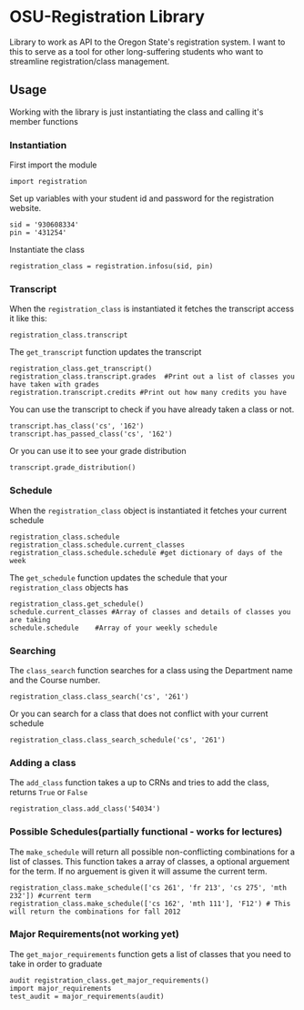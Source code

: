 OSU-Registration Library
=======================

Library to work as API to the Oregon State's registration system. I want to this to serve as a tool for other long-suffering students who want to streamline registration/class management. 

Usage
------

Working with the library is just instantiating the class and calling it's member functions

### Instantiation

First import the module

	import registration

Set up variables with your student id and password for the registration website.

	sid = '930608334'
	pin = '431254'

Instantiate the class

	registration_class = registration.infosu(sid, pin)

### Transcript

When the `registration_class` is instantiated it fetches the transcript access it like this:

	registration_class.transcript

The `get_transcript` function updates the transcript

	registration_class.get_transcript()
	registration_class.transcript.grades  #Print out a list of classes you have taken with grades
	registration.transcript.credits #Print out how many credits you have

You can use the transcript to check if you have already taken a class or not.

	transcript.has_class('cs', '162')
	transcript.has_passed_class('cs', '162')

Or you can use it to see your grade distribution

	transcript.grade_distribution()

### Schedule

When the `registration_class` object is instantiated it fetches your current schedule

	registration_class.schedule
	registration_class.schedule.current_classes
	registration_class.schedule.schedule #get dictionary of days of the week

The `get_schedule` function updates the schedule that your `registration_class` objects has 

	registration_class.get_schedule()
	schedule.current_classes #Array of classes and details of classes you are taking
	schedule.schedule	 #Array of your weekly schedule

### Searching
The `class_search` function searches for a class using the Department name and the Course number.

	registration_class.class_search('cs', '261')

Or you can search for a class that does not conflict with your current schedule

	registration_class.class_search_schedule('cs', '261')

### Adding a class
The `add_class` function takes a up to CRNs and tries to add the class, returns `True` or `False`

	registration_class.add_class('54034')

### Possible Schedules(partially functional - works for lectures)
The `make_schedule` will return all possible non-conflicting combinations for a list of classes. This function takes a array of classes, a optional arguement for the term. If no arguement is given it will assume the current term.

 	registration_class.make_schedule(['cs 261', 'fr 213', 'cs 275', 'mth 232']) #current term
 	registration_class.make_schedule(['cs 162', 'mth 111'], 'F12') # This will return the combinations for fall 2012

### Major Requirements(not working yet)
The `get_major_requirements` function gets a list of classes that you need to take in order to graduate

	audit registration_class.get_major_requirements()
	import major_requirements
	test_audit = major_requirements(audit)
